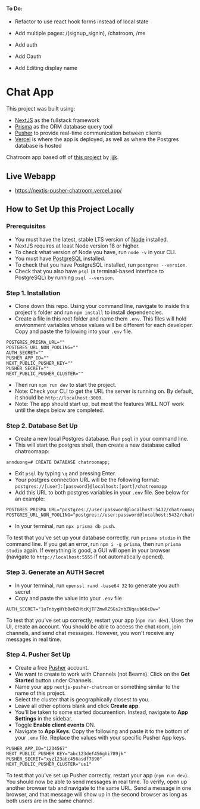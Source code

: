 #### To Do:
- Refactor to use react hook forms instead of local state

- Add multiple pages: /(signup_signin), /chatroom, /me
- Add auth
- Add Oauth

- Add Editing display name

# Chat App

This project was built using: 
* [NextJS](https://nextjs.org/) as the fullstack framework
* [Prisma](https://www.prisma.io/) as the ORM database query tool
* [Pusher](https://pusher.com/) to provide real-time communication between clients
* [Vercel](https://vercel.com/) is where the app is deployed, as well as where the Postgres database is hosted

Chatroom app based off of [this project](https://github.com/ijjk/pusher-chatroom) by [ijjk](https://github.com/ijjk).

## Live Webapp

* https://nextjs-pusher-chatroom.vercel.app/


## How to Set Up this Project Locally

### Prerequisites

- You must have the latest, stable LTS version of [Node](https://nodejs.org/en) installed.
- NextJS requires at least Node version 18 or higher.
- To check what version of Node you have, run `node -v` in your CLI.
- You must have [PostgreSQL](https://www.postgresql.org/download/) installed.
- To check that you have PostgreSQL installed, run `postgres --version`.
- Check that you also have `psql` (a terminal-based interface to PostgreSQL) by running `psql --version`.

### Step 1. Installation

- Clone down this repo. Using your command line, navigate to inside this project's folder and run `npm install` to install dependencies.
- Create a file in this root folder and name them `.env`. This files will hold environment variables whose values will be different for each developer. Copy and paste the following into your `.env` file.

```
POSTGRES_PRISMA_URL=""
POSTGRES_URL_NON_POOLING=""
AUTH_SECRET=""
PUSHER_APP_ID=""
NEXT_PUBLIC_PUSHER_KEY=""
PUSHER_SECRET=""
NEXT_PUBLIC_PUSHER_CLUSTER=""
```

- Then run `npm run dev` to start the project.
- Note: Check your CLI to get the URL the server is running on. By default, it should be `http://localhost:3000`.
- Note: The app should start up, but most the features WILL NOT work until the steps below are completed. 

### Step 2. Database Set Up

- Create a new local Postgres database. Run `psql` in your command line.
- This will start the postgres shell, then create a new database called chatroomapp:

`annduong=# CREATE DATABASE chatroomapp;`

- Exit `psql` by typing `\q` and pressing Enter.
- Your postgres connection URL will be the following format: `postgres://[user]:[password]@localhost:[port]/chatroomapp`
- Add this URL to both postgres variables in your `.env` file. See below for an example:

```
POSTGRES_PRISMA_URL="postgres://user:password@localhost:5432/chatroomapp"
POSTGRES_URL_NON_POOLING="postgres://user:password@localhost:5432/chatroomapp"
```

- In your terminal, run `npx prisma db push`.

To test that you've set up your database correctly, run `prisma studio` in the command line. If you get an error, run `npm i -g prisma`, then run `prisma studio` again. If everything is good, a GUI will open in your browser (navigate to `http://localhost:5555` if not automatically opened). 

### Step 3. Generate an AUTH Secret

- In your terminal, run `openssl rand -base64 32` to generate you auth secret
- Copy and paste the value into your `.env` file

```
AUTH_SECRET="1uTnbygHYbBeOZHtcKjTFZmwRZSGs2nbZUqaub66cBw="
```

To test that you've set up correctly, restart your app (`npm run dev`). Uses the UI, create an account. You should be able to access the chat room, join channels, and send chat messages. However, you won't receive any messages in real time.

### Step 4. Pusher Set Up

- Create a free [Pusher](https://pusher.com/) account.
- We want to create to work with Channels (not Beams). Click on the **Get Started** button under Channels.
- Name your app `nextjs-pusher-chatroom` or something similar to the name of this project.
- Select the cluster that is geographically closest to you.
- Leave all other options blank and click **Create app**.
- You'll be taken to some started documention. Instead, navigate to **App Settings** in the sidebar.
- Toggle **Enable client events** ON.
- Navigate to **App Keys**. Copy the following and paste it to the bottom of your `.env` file. Replace the values with your specific Pusher App keys.

```
PUSHER_APP_ID="1234567"
NEXT_PUBLIC_PUSHER_KEY="abc123def456ghi789jk"
PUSHER_SECRET="xyz123abc456asdf7890"
NEXT_PUBLIC_PUSHER_CLUSTER="us1"
```

To test that you've set up Pusher correctly, restart your app (`npm run dev`). You should now be able to send messages in real time. To verify, open up another browser tab and navigate to the same URL. Send a message in one browser, and that message will show up in the second browser as long as both users are in the same channel. 

